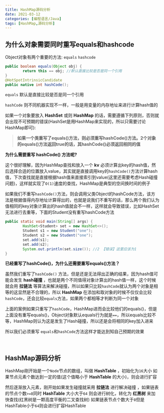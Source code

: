 ```yaml
---
title: HashMap源码分析
date: 2021-03-12
categories: [编程语言/Java]
tags: [HashMap,源码分析]
---
```


## 为什么对象需要同时重写equals和hashcode

Object对象有两个重要的方法: `equals` `hashcode`

```java
public boolean equals(Object obj) {
        return this == obj; //默认直接比较是否是同一个引用
}
@HotSpotIntrinsicCandidate
public native int hashCode();
```

`equals` 默认是直接比较是否是同一个引用

`hashCode` 则不同机器实现不一样，一般是用变量的内存地址来进行计算hash值的

如果一个对象要放入 **HashSet** 或则 **HashMap** 的话，需要遵循下列原则，否则就会出现不可预期的错误(HashSet是用HashMap来实现的，所以只需要讨论HashMap即可):

> **如果一个类重写了equals()方法，则必须重写hashCode()方法。2个对象的equals()方法返回true的话，其hashCode()必须返回相同的值**

**为什么需要重写 hashCode() 方法呢?**

这个很好理解，因为HashMap查找和放入一个 **kv** 必须计算出key的hash值，然后选择合适的位置放入value，其实就是直接调用key的`hashCode()`方法计算hash值，下次查找就是直接根据hash值来直接索引到value(这里还需要考虑Hash碰撞问题)，这样就实现了`O(1)`速度的查找，HashMap是典型的空间换时间的例子

如果我们不重写`hashCode()`方法，则会调用父类Object的hashCode方法，该方法是根据值得内存地址计算得出的，也就是说我们不重写的话，那么两个我们认为值相同的key对象计算出的hash值就会不一样，这样就会导致错误，比如HashSet无法进行去重等，下面的Student没有重写hashCode方法

```java
public static void main(String[] args) {
        HashSet<Student> set = new HashSet<>();
        Student s1 = new Student("one");
        Student s2 = new Student("one");
        set.add(s1);
        set.add(s2);
        System.out.println(set.size()); //2 【错误】这里应该为1
}
```

**已经重写了hashCode()，为什么还需要重写equals()方法？**

虽然我们重写了`hashCode()` 方法，但是还是无法得出正确的结果，因为hash值可能会发生 **hash碰撞** ，也就是两个不同值得对象计算出的hash值一样，这个时候就会用 **拉链法** 等算法来解决碰撞，所以如果只比较`hashCode`就认为两个对象是相等的这显然是不合理的，所以 **HashMap** 在添加和取对象的时候不仅仅会比较`hashCode`，还会比较`equals`方法，如果两个都相等才判断为同一个对象

上面的案例如果只重写了`hashCode`，HashMap进而会比较他们的equals()，但是上面没有重写equals()，Object对象默认equals行为就是`==`，所以equals比较不等，HashMap则认为这是发生了Hash碰撞，所以还是会将相同的key加入进来

所以我们必须重写 `equals`和`hashCode`方法这样才能达到知自己预期的效果

​    

## HashMap源码分析

HashMap刚开始是一个`Node`节点的数组，叫做 **HashTable** ，初始化为`16`大小 如果节点元素个数达到一定的值(这个值略小于 **HashTable** 的大小)，则会进行扩容

然后逐渐放入元素，刚开始如果发生碰撞就采用 **拉链法** 进行解决碰撞 ，如果链表的节点个数`>=8`同时 **HashTable** 大小大于`64`  则会进行树化，转化为 **红黑树** 来加快查找(红黑树是一颗高度平衡的二叉查找树)  如果链表节点个数大于`8`但是HashTable小于`64`则会进行扩容HashTable



